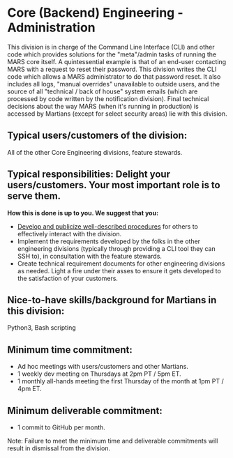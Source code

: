 # Core (Backend) Engineering - Administration

This division is in charge of the Command Line Interface (CLI) and other code which provides solutions for the "meta"/admin tasks of running the MARS core itself. A quintessential example is that of an end-user contacting MARS with a request to reset their password. This division writes the CLI code which allows a MARS administrator to do that password reset. It also includes all logs, "manual overrides" unavailable to outside users, and the source of all "technical / back of house" system emails (which are processed by code written by the notification division). Final technical decisions about the way MARS (when it's running in production) is accessed by Martians (except for select security areas) lie with this division.

## Typical users/customers of the division:
All of the other Core Engineering divisions, feature stewards.

## Typical responsibilities: Delight your users/customers. Your most important role is to serve them.
**How this is done is up to you. We suggest that you:**
- [Develop and publicize well-described procedures](./procedures.md) for others to effectively interact with the division.
- Implement the requirements developed by the folks in the other engineering divisions (typically through providing a CLI tool they can SSH to), in consultation with the feature stewards.
- Create technical requirement documents for other engineering divisions as needed. 
Light a fire under their asses to ensure it gets developed to the satisfaction of your customers.

## Nice-to-have skills/background for Martians in this division:
Python3, Bash scripting

## Minimum time commitment:
- Ad hoc meetings with users/customers and other Martians.
- 1 weekly dev meeting on Thursdays at 2pm PT / 5pm ET.
- 1 monthly all-hands meeting the first Thursday of the month at 1pm PT / 4pm ET.

## Minimum deliverable commitment:
- 1 commit to GitHub per month.

Note: Failure to meet the minimum time and deliverable commitments will result in dismissal from the division.